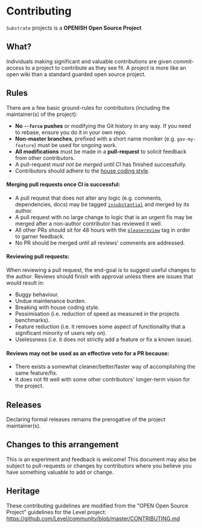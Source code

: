 # Contributing

`Substrate` projects is a **OPENISH Open Source Project**

## What?

Individuals making significant and valuable contributions are given commit-access to a project to contribute as they see fit. A project is more like an open wiki than a standard guarded open source project.

## Rules

There are a few basic ground-rules for contributors (including the maintainer(s) of the project):

- **No `--force` pushes** or modifying the Git history in any way. If you need to rebase, ensure you do it in your own repo.
- **Non-master branches**, prefixed with a short name moniker (e.g. `gav-my-feature`) must be used for ongoing work.
- **All modifications** must be made in a **pull-request** to solicit feedback from other contributors.
- A pull-request _must not be merged until CI_ has finished successfully.
- Contributors should adhere to the [house coding style](https://github.com/axiatech/axia/wiki/Style-Guide).

#### Merging pull requests once CI is successful:

- A pull request that does not alter any logic (e.g. comments, dependencies, docs) may be tagged [`insubstantial`](https://github.com/paritytech/substrate/pulls?utf8=%E2%9C%93&q=is%3Apr+is%3Aopen+label%3AA2-insubstantial) and merged by its author.
- A pull request with no large change to logic that is an urgent fix may be merged after a non-author contributor has reviewed it well.
- All other PRs should sit for 48 hours with the [`pleasereview`](https://github.com/paritytech/substrate/pulls?q=is%3Apr+is%3Aopen+label%3AA0-pleasereview) tag in order to garner feedback.
- No PR should be merged until all reviews' comments are addressed.

#### Reviewing pull requests:

When reviewing a pull request, the end-goal is to suggest useful changes to the author. Reviews should finish with approval unless there are issues that would result in:

- Buggy behaviour.
- Undue maintenance burden.
- Breaking with house coding style.
- Pessimisation (i.e. reduction of speed as measured in the projects benchmarks).
- Feature reduction (i.e. it removes some aspect of functionality that a significant minority of users rely on).
- Uselessness (i.e. it does not strictly add a feature or fix a known issue).

#### Reviews may not be used as an effective veto for a PR because:

- There exists a somewhat cleaner/better/faster way of accomplishing the same feature/fix.
- It does not fit well with some other contributors' longer-term vision for the project.

## Releases

Declaring formal releases remains the prerogative of the project maintainer(s).

## Changes to this arrangement

This is an experiment and feedback is welcome! This document may also be subject to pull-requests or changes by contributors where you believe you have something valuable to add or change.

## Heritage

These contributing guidelines are modified from the "OPEN Open Source Project" guidelines for the Level project: https://github.com/Level/community/blob/master/CONTRIBUTING.md
